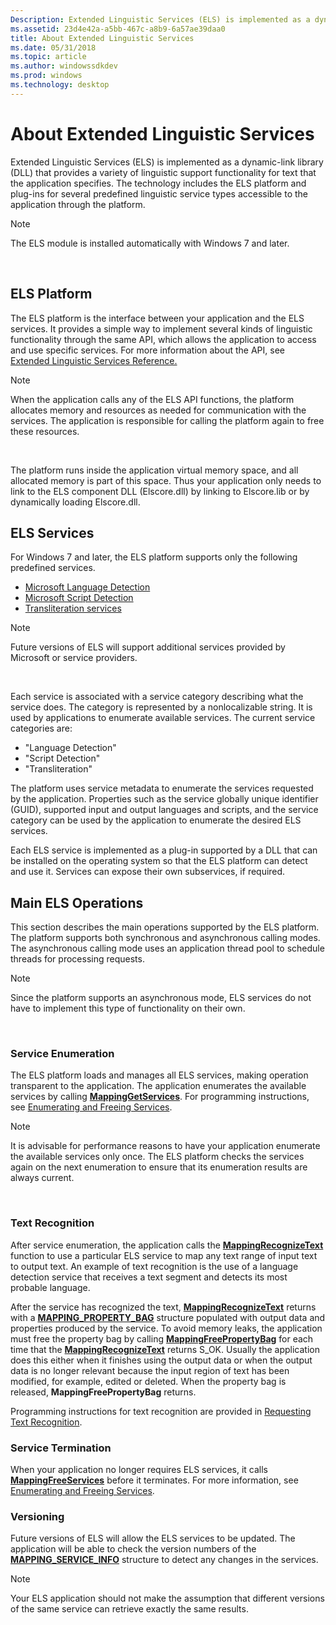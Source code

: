 ```yaml
---
Description: Extended Linguistic Services (ELS) is implemented as a dynamic-link library (DLL) that provides a variety of linguistic support functionality for text that the application specifies.
ms.assetid: 23d4e42a-a5bb-467c-a8b9-6a57ae39daa0
title: About Extended Linguistic Services
ms.date: 05/31/2018
ms.topic: article
ms.author: windowssdkdev
ms.prod: windows
ms.technology: desktop
---
```


# About Extended Linguistic Services

Extended Linguistic Services (ELS) is implemented as a dynamic-link library (DLL) that provides a variety of linguistic support functionality for text that the application specifies. The technology includes the ELS platform and plug-ins for several predefined linguistic service types accessible to the application through the platform.

> [!Note]  
> The ELS module is installed automatically with Windows 7 and later.

 

## ELS Platform

The ELS platform is the interface between your application and the ELS services. It provides a simple way to implement several kinds of linguistic functionality through the same API, which allows the application to access and use specific services. For more information about the API, see [Extended Linguistic Services Reference.](extended-linguistic-services-reference.md)

> [!Note]  
> When the application calls any of the ELS API functions, the platform allocates memory and resources as needed for communication with the services. The application is responsible for calling the platform again to free these resources.

 

The platform runs inside the application virtual memory space, and all allocated memory is part of this space. Thus your application only needs to link to the ELS component DLL (Elscore.dll) by linking to Elscore.lib or by dynamically loading Elscore.dll.

## ELS Services

For Windows 7 and later, the ELS platform supports only the following predefined services.

-   [Microsoft Language Detection](microsoft-language-detection.md)
-   [Microsoft Script Detection](microsoft-script-detection.md)
-   [Transliteration services](transliteration-services.md)

> [!Note]  
> Future versions of ELS will support additional services provided by Microsoft or service providers.

 

Each service is associated with a service category describing what the service does. The category is represented by a nonlocalizable string. It is used by applications to enumerate available services. The current service categories are:

-   "Language Detection"
-   "Script Detection"
-   "Transliteration"

The platform uses service metadata to enumerate the services requested by the application. Properties such as the service globally unique identifier (GUID), supported input and output languages and scripts, and the service category can be used by the application to enumerate the desired ELS services.

Each ELS service is implemented as a plug-in supported by a DLL that can be installed on the operating system so that the ELS platform can detect and use it. Services can expose their own subservices, if required.

## Main ELS Operations

This section describes the main operations supported by the ELS platform. The platform supports both synchronous and asynchronous calling modes. The asynchronous calling mode uses an application thread pool to schedule threads for processing requests.

> [!Note]  
> Since the platform supports an asynchronous mode, ELS services do not have to implement this type of functionality on their own.

 

### Service Enumeration

The ELS platform loads and manages all ELS services, making operation transparent to the application. The application enumerates the available services by calling [**MappingGetServices**](/windows/win32/Elscore/nf-elscore-mappinggetservices?branch=master). For programming instructions, see [Enumerating and Freeing Services](enumerating-and-freeing-services.md).

> [!Note]  
> It is advisable for performance reasons to have your application enumerate the available services only once. The ELS platform checks the services again on the next enumeration to ensure that its enumeration results are always current.

 

### Text Recognition

After service enumeration, the application calls the [**MappingRecognizeText**](/windows/win32/Elscore/nf-elscore-mappingrecognizetext?branch=master) function to use a particular ELS service to map any text range of input text to output text. An example of text recognition is the use of a language detection service that receives a text segment and detects its most probable language.

After the service has recognized the text, [**MappingRecognizeText**](/windows/win32/Elscore/nf-elscore-mappingrecognizetext?branch=master) returns with a [**MAPPING\_PROPERTY\_BAG**](/windows/win32/Elscore/ns-elscore-_mapping_property_bag?branch=master) structure populated with output data and properties produced by the service. To avoid memory leaks, the application must free the property bag by calling [**MappingFreePropertyBag**](/windows/win32/Elscore/nf-elscore-mappingfreepropertybag?branch=master) for each time that the [**MappingRecognizeText**](/windows/win32/Elscore/nf-elscore-mappingrecognizetext?branch=master) returns S\_OK. Usually the application does this either when it finishes using the output data or when the output data is no longer relevant because the input region of text has been modified, for example, edited or deleted. When the property bag is released, **MappingFreePropertyBag** returns.

Programming instructions for text recognition are provided in [Requesting Text Recognition](requesting-text-recognition.md).

### Service Termination

When your application no longer requires ELS services, it calls [**MappingFreeServices**](/windows/win32/Elscore/nf-elscore-mappingfreeservices?branch=master) before it terminates. For more information, see [Enumerating and Freeing Services](enumerating-and-freeing-services.md).

### Versioning

Future versions of ELS will allow the ELS services to be updated. The application will be able to check the version numbers of the [**MAPPING\_SERVICE\_INFO**](/windows/win32/Elscore/ns-elscore-_mapping_service_info?branch=master) structure to detect any changes in the services.

> [!Note]  
> Your ELS application should not make the assumption that different versions of the same service can retrieve exactly the same results.

 

 

 



